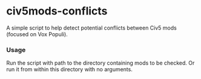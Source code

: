 # civ5mods-conflicts
A simple script to help detect potential conflicts between Civ5 mods (focused on Vox Populi).

### Usage

Run the script with path to the directory containing mods to be checked. Or run it from within 
this directory with no arguments.